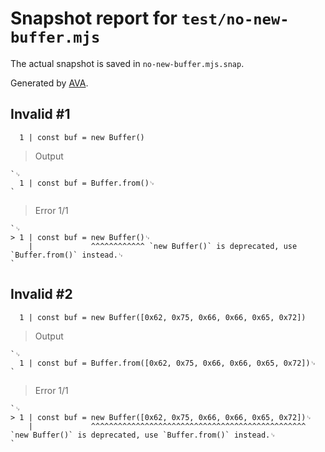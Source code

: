 # Snapshot report for `test/no-new-buffer.mjs`

The actual snapshot is saved in `no-new-buffer.mjs.snap`.

Generated by [AVA](https://avajs.dev).

## Invalid #1
      1 | const buf = new Buffer()

> Output

    `␊
      1 | const buf = Buffer.from()␊
    `

> Error 1/1

    `␊
    > 1 | const buf = new Buffer()␊
        |             ^^^^^^^^^^^^ `new Buffer()` is deprecated, use `Buffer.from()` instead.␊
    `

## Invalid #2
      1 | const buf = new Buffer([0x62, 0x75, 0x66, 0x66, 0x65, 0x72])

> Output

    `␊
      1 | const buf = Buffer.from([0x62, 0x75, 0x66, 0x66, 0x65, 0x72])␊
    `

> Error 1/1

    `␊
    > 1 | const buf = new Buffer([0x62, 0x75, 0x66, 0x66, 0x65, 0x72])␊
        |             ^^^^^^^^^^^^^^^^^^^^^^^^^^^^^^^^^^^^^^^^^^^^^^^^ `new Buffer()` is deprecated, use `Buffer.from()` instead.␊
    `
